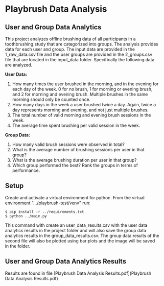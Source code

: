 # Playbrush Data Analysis

## User and Group Data Analytics
This project analyzes offline brushing data of all participants in a toothbrushing study that are categorized into groups. 
The analysis provides data for each user and group. The input data are provided in the 1_raw_data.csv file and the user groups are provided in the 2_groups.csv file that 
are located in the input_data folder. Specifically the following data are analyzed.


<b>User Data:</b>
1. How many times the user brushed in the morning, and in the evening for each day of the week. 0 for no
   brush, 1 for morning or evening brush, and 2 for morning and evening brush. Multiple brushes in the
   same morning should only be counted once.
2. How many days in the week a user brushed twice a day. Again, twice a day represents morning and
   evening, and not just multiple brushes.
3. The total number of valid morning and evening brush sessions in the week.
4. The average time spent brushing per valid session in the week.

<b>Group Data:</b>
1. How many valid brush sessions were observed in total?
2. What is the average number of brushing sessions per user in that group?
3. What is the average brushing duration per user in that group?
4. Which group performed the best? Rank the groups in terms of performance.

## Setup

Create and activate a virtual environment for python.
From the virtual environment ".../playbrush-test/venv" run:

```
$ pip install -r ../requirements.txt
$ python ../main.py
```
This command with create an user_data_results.csv with the user data analytics results in the project folder and 
will also save the group data analytics results in the group_data_results.csv. The group data results of the second file
will also be plotted using bar plots and the image will be saved in the folder.

## User and Group Data Analytics Results
Results are found in file [Playbrush Data Analysis Results.pdf](Playbrush Data Analysis Results.pdf)